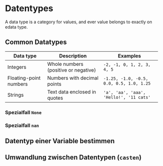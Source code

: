 # Datentypes
A data type is a category for values, and ever value belongs to exactly on edata type. 
## Common Datatypes
| Data type              | Description                       | Examples                               |
|------------------------|-----------------------------------|----------------------------------------|
| Integers               | Whole numbers (positive or negative) | `-2, -1, 0, 1, 2, 3, 4, 5`             |
| Floating-point numbers  | Numbers with decimal points       | `-1.25, -1.0, -0.5, 0.0, 0.5, 1.0, 1.25` |
| Strings                | Text data enclosed in quotes      | `'a', 'aa', 'aaa', 'Hello!', '11 cats'`|

### 

### Spezialfall `None`

### Spezialfall `nan`

## Datentyp einer Variable bestimmen

## Umwandlung zwischen Datentypen (`casten`)